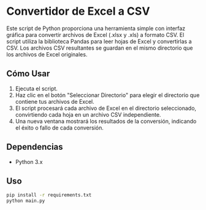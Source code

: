 # Convertidor de Excel a CSV

Este script de Python proporciona una herramienta simple con interfaz gráfica para convertir archivos de Excel (.xlsx y .xls) a formato CSV. El script utiliza la biblioteca Pandas para leer hojas de Excel y convertirlas a CSV. Los archivos CSV resultantes se guardan en el mismo directorio que los archivos de Excel originales.

## Cómo Usar

1. Ejecuta el script.
2. Haz clic en el botón "Seleccionar Directorio" para elegir el directorio que contiene tus archivos de Excel.
3. El script procesará cada archivo de Excel en el directorio seleccionado, convirtiendo cada hoja en un archivo CSV independiente.
4. Una nueva ventana mostrará los resultados de la conversión, indicando el éxito o fallo de cada conversión.

## Dependencias

- Python 3.x

## Uso

```bash
pip install -r requirements.txt
python main.py
```